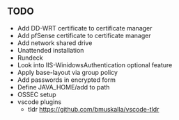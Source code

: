 ## TODO

* Add DD-WRT certificate to certificate manager
* Add pfSense certificate to certificate manager
* Add network shared drive
* Unattended installation
* Rundeck
* Look into IIS-WinidowsAuthentication optional feature
* Apply base-layout via group policy
* Add passwords in encrypted form
* Define JAVA_HOME/add to path
* OSSEC setup
* vscode plugins
    - tldr https://github.com/bmuskalla/vscode-tldr